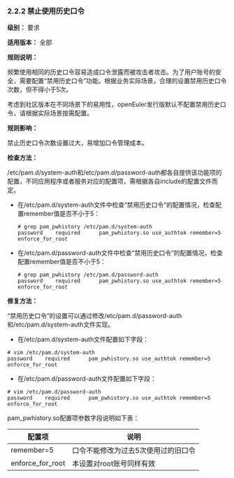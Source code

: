 ### 2.2.2 禁止使用历史口令

**级别：** 要求

**适用版本：** 全部

**规则说明：** 

频繁使用相同的历史口令容易造成口令泄露而被攻击者攻击。为了用户账号的安全，需要配置“禁用历史口令”功能。根据业务实际场景，合理的设置禁用历史口令次数，但不得小于5次。

考虑到社区版本在不同场景下的易用性，openEuler发行版默认不配置禁用历史口令，请根据实际场景按需配置。

**规则影响：**

禁止历史口令次数设置过大，易增加口令管理成本。

**检查方法：**

/etc/pam.d/system-auth和/etc/pam.d/password-auth都各自提供该功能项的配置，不同应用程序或者服务对应的配置项，需根据各自include的配置文件而定。

- 在/etc/pam.d/system-auth文件中检查“禁用历史口令”的配置情况，检查配置remember值是否不小于5：

  ```
  # grep pam_pwhistory /etc/pam.d/system-auth
  password    required      pam_pwhistory.so use_authtok remember=5 enforce_for_root
  ```

- 在/etc/pam.d/password-auth文件中检查“禁用历史口令”的配置情况，检查配置remember值是否不小于5：

  ```
  # grep pam_pwhistory /etc/pam.d/password-auth
  password    required      pam_pwhistory.so use_authtok remember=5 enforce_for_root
  ```

**修复方法：**

“禁用历史口令”的设置可以通过修改/etc/pam.d/password-auth和/etc/pam.d/system-auth文件实现。

- 在/etc/pam.d/system-auth文件配置如下字段：

```
# vim /etc/pam.d/system-auth
password    required      pam_pwhistory.so use_authtok remember=5 enforce_for_root
```

- 在/etc/pam.d/password-auth文件配置如下字段：

```
# vim /etc/pam.d/password-auth
password    required      pam_pwhistory.so use_authtok remember=5 enforce_for_root
```

pam_pwhistory.so配置项参数字段说明如下表：

| **配置项**       | **说明**                            |
| ---------------- | ----------------------------------- |
| remember=5       | 口令不能修改为过去5次使用过的旧口令 |
| enforce_for_root | 本设置对root账号同样有效            |
